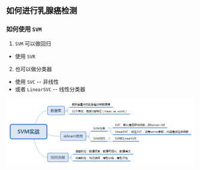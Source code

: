 ## 如何进行乳腺癌检测

### 如何使用 `SVM`
1. `SVM` 可以做回归
  - 使用 `SVR`
2. 也可以做分类器
  - 使用 `SVC` -- 非线性      
  - 或者 `LinearSVC` -- 线性分类器

![](https://raw.githubusercontent.com/Syncma/Figurebed/master/img/Image.png)